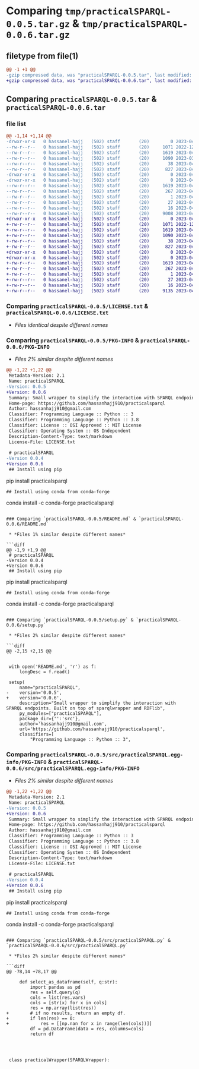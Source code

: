 # Comparing `tmp/practicalSPARQL-0.0.5.tar.gz` & `tmp/practicalSPARQL-0.0.6.tar.gz`

## filetype from file(1)

```diff
@@ -1 +1 @@
-gzip compressed data, was "practicalSPARQL-0.0.5.tar", last modified: Mon Apr  3 17:33:04 2023, max compression
+gzip compressed data, was "practicalSPARQL-0.0.6.tar", last modified: Fri Apr 14 15:00:55 2023, max compression
```

## Comparing `practicalSPARQL-0.0.5.tar` & `practicalSPARQL-0.0.6.tar`

### file list

```diff
@@ -1,14 +1,14 @@
-drwxr-xr-x   0 hassanel-hajj   (502) staff       (20)        0 2023-04-03 17:33:04.229615 practicalSPARQL-0.0.5/
--rw-r--r--   0 hassanel-hajj   (502) staff       (20)     1071 2022-12-22 15:08:16.000000 practicalSPARQL-0.0.5/LICENSE.txt
--rw-r--r--   0 hassanel-hajj   (502) staff       (20)     1619 2023-04-03 17:33:04.229478 practicalSPARQL-0.0.5/PKG-INFO
--rw-r--r--   0 hassanel-hajj   (502) staff       (20)     1090 2023-03-23 20:18:57.000000 practicalSPARQL-0.0.5/README.md
--rw-r--r--   0 hassanel-hajj   (502) staff       (20)       38 2023-04-03 17:33:04.229659 practicalSPARQL-0.0.5/setup.cfg
--rw-r--r--   0 hassanel-hajj   (502) staff       (20)      827 2023-04-03 17:30:26.000000 practicalSPARQL-0.0.5/setup.py
-drwxr-xr-x   0 hassanel-hajj   (502) staff       (20)        0 2023-04-03 17:33:04.228535 practicalSPARQL-0.0.5/src/
-drwxr-xr-x   0 hassanel-hajj   (502) staff       (20)        0 2023-04-03 17:33:04.229285 practicalSPARQL-0.0.5/src/practicalSPARQL.egg-info/
--rw-r--r--   0 hassanel-hajj   (502) staff       (20)     1619 2023-04-03 17:33:04.000000 practicalSPARQL-0.0.5/src/practicalSPARQL.egg-info/PKG-INFO
--rw-r--r--   0 hassanel-hajj   (502) staff       (20)      267 2023-04-03 17:33:04.000000 practicalSPARQL-0.0.5/src/practicalSPARQL.egg-info/SOURCES.txt
--rw-r--r--   0 hassanel-hajj   (502) staff       (20)        1 2023-04-03 17:33:04.000000 practicalSPARQL-0.0.5/src/practicalSPARQL.egg-info/dependency_links.txt
--rw-r--r--   0 hassanel-hajj   (502) staff       (20)       27 2023-04-03 17:33:04.000000 practicalSPARQL-0.0.5/src/practicalSPARQL.egg-info/requires.txt
--rw-r--r--   0 hassanel-hajj   (502) staff       (20)       16 2023-04-03 17:33:04.000000 practicalSPARQL-0.0.5/src/practicalSPARQL.egg-info/top_level.txt
--rw-r--r--   0 hassanel-hajj   (502) staff       (20)     9008 2023-04-03 17:30:43.000000 practicalSPARQL-0.0.5/src/practicalSPARQL.py
+drwxr-xr-x   0 hassanel-hajj   (502) staff       (20)        0 2023-04-14 15:00:55.142001 practicalSPARQL-0.0.6/
+-rw-r--r--   0 hassanel-hajj   (502) staff       (20)     1071 2022-12-22 15:08:16.000000 practicalSPARQL-0.0.6/LICENSE.txt
+-rw-r--r--   0 hassanel-hajj   (502) staff       (20)     1619 2023-04-14 15:00:55.141865 practicalSPARQL-0.0.6/PKG-INFO
+-rw-r--r--   0 hassanel-hajj   (502) staff       (20)     1090 2023-04-14 14:59:39.000000 practicalSPARQL-0.0.6/README.md
+-rw-r--r--   0 hassanel-hajj   (502) staff       (20)       38 2023-04-14 15:00:55.142048 practicalSPARQL-0.0.6/setup.cfg
+-rw-r--r--   0 hassanel-hajj   (502) staff       (20)      827 2023-04-14 14:59:53.000000 practicalSPARQL-0.0.6/setup.py
+drwxr-xr-x   0 hassanel-hajj   (502) staff       (20)        0 2023-04-14 15:00:55.140978 practicalSPARQL-0.0.6/src/
+drwxr-xr-x   0 hassanel-hajj   (502) staff       (20)        0 2023-04-14 15:00:55.141667 practicalSPARQL-0.0.6/src/practicalSPARQL.egg-info/
+-rw-r--r--   0 hassanel-hajj   (502) staff       (20)     1619 2023-04-14 15:00:55.000000 practicalSPARQL-0.0.6/src/practicalSPARQL.egg-info/PKG-INFO
+-rw-r--r--   0 hassanel-hajj   (502) staff       (20)      267 2023-04-14 15:00:55.000000 practicalSPARQL-0.0.6/src/practicalSPARQL.egg-info/SOURCES.txt
+-rw-r--r--   0 hassanel-hajj   (502) staff       (20)        1 2023-04-14 15:00:55.000000 practicalSPARQL-0.0.6/src/practicalSPARQL.egg-info/dependency_links.txt
+-rw-r--r--   0 hassanel-hajj   (502) staff       (20)       27 2023-04-14 15:00:55.000000 practicalSPARQL-0.0.6/src/practicalSPARQL.egg-info/requires.txt
+-rw-r--r--   0 hassanel-hajj   (502) staff       (20)       16 2023-04-14 15:00:55.000000 practicalSPARQL-0.0.6/src/practicalSPARQL.egg-info/top_level.txt
+-rw-r--r--   0 hassanel-hajj   (502) staff       (20)     9135 2023-04-14 14:58:37.000000 practicalSPARQL-0.0.6/src/practicalSPARQL.py
```

### Comparing `practicalSPARQL-0.0.5/LICENSE.txt` & `practicalSPARQL-0.0.6/LICENSE.txt`

 * *Files identical despite different names*

### Comparing `practicalSPARQL-0.0.5/PKG-INFO` & `practicalSPARQL-0.0.6/PKG-INFO`

 * *Files 2% similar despite different names*

```diff
@@ -1,22 +1,22 @@
 Metadata-Version: 2.1
 Name: practicalSPARQL
-Version: 0.0.5
+Version: 0.0.6
 Summary: Small wrapper to simplify the interaction with SPARQL endpoints. Built on top of sparqlwrapper and RDFlib
 Home-page: https://github.com/hassanhajj910/practicalsparql
 Author: hassanhajj910@gmail.com
 Classifier: Programming Language :: Python :: 3
 Classifier: Programming Language :: Python :: 3.8
 Classifier: License :: OSI Approved :: MIT License
 Classifier: Operating System :: OS Independent
 Description-Content-Type: text/markdown
 License-File: LICENSE.txt
 
 # practicalSPARQL
-Version 0.0.4
+Version 0.0.6
 ## Install using pip
 ``` 
 pip install practicalsparql
 ```
 ## Install using conda from conda-forge
 ```
 conda install -c conda-forge practicalsparql
```

### Comparing `practicalSPARQL-0.0.5/README.md` & `practicalSPARQL-0.0.6/README.md`

 * *Files 1% similar despite different names*

```diff
@@ -1,9 +1,9 @@
 # practicalSPARQL
-Version 0.0.4
+Version 0.0.6
 ## Install using pip
 ``` 
 pip install practicalsparql
 ```
 ## Install using conda from conda-forge
 ```
 conda install -c conda-forge practicalsparql
```

### Comparing `practicalSPARQL-0.0.5/setup.py` & `practicalSPARQL-0.0.6/setup.py`

 * *Files 2% similar despite different names*

```diff
@@ -2,15 +2,15 @@
 
 
 with open('README.md', 'r') as f:
     longDesc = f.read()
 
 setup(
     name="practicalSPARQL",
-    version='0.0.5',
+    version='0.0.6',
     description="Small wrapper to simplify the interaction with SPARQL endpoints. Built on top of sparqlwrapper and RDFlib",
     py_modules=["practicalSPARQL"],
     package_dir={'':'src'},
     author='hassanhajj910@gmail.com',
     url='https://github.com/hassanhajj910/practicalsparql',
     classifiers=[
         "Programming Language :: Python :: 3",
```

### Comparing `practicalSPARQL-0.0.5/src/practicalSPARQL.egg-info/PKG-INFO` & `practicalSPARQL-0.0.6/src/practicalSPARQL.egg-info/PKG-INFO`

 * *Files 2% similar despite different names*

```diff
@@ -1,22 +1,22 @@
 Metadata-Version: 2.1
 Name: practicalSPARQL
-Version: 0.0.5
+Version: 0.0.6
 Summary: Small wrapper to simplify the interaction with SPARQL endpoints. Built on top of sparqlwrapper and RDFlib
 Home-page: https://github.com/hassanhajj910/practicalsparql
 Author: hassanhajj910@gmail.com
 Classifier: Programming Language :: Python :: 3
 Classifier: Programming Language :: Python :: 3.8
 Classifier: License :: OSI Approved :: MIT License
 Classifier: Operating System :: OS Independent
 Description-Content-Type: text/markdown
 License-File: LICENSE.txt
 
 # practicalSPARQL
-Version 0.0.4
+Version 0.0.6
 ## Install using pip
 ``` 
 pip install practicalsparql
 ```
 ## Install using conda from conda-forge
 ```
 conda install -c conda-forge practicalsparql
```

### Comparing `practicalSPARQL-0.0.5/src/practicalSPARQL.py` & `practicalSPARQL-0.0.6/src/practicalSPARQL.py`

 * *Files 2% similar despite different names*

```diff
@@ -78,14 +78,17 @@
     
     def select_as_dataframe(self, q:str):
         import pandas as pd
         res = self.query(q)
         cols = list(res.vars)
         cols = [str(x) for x in cols]
         res = np.array(list(res))
+        # if no results, return an empty df. 
+        if len(res) == 0:
+            res = [[np.nan for x in range(len(cols))]]
         df = pd.DataFrame(data = res, columns=cols)
         return df
 
         
 
 
 class practicalWrapper(SPARQLWrapper):
```

